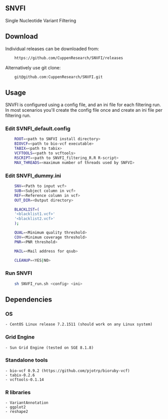 ## SNVFI 
Single Nucleotide Variant Filtering

## Download
Individual releases can be downloaded from:
```bash
    https://github.com/CuppenResearch/SNVFI/releases
```
Alternatively use git clone:
```bash
    git@github.com:CuppenResearch/SNVFI.git
```

## Usage
SNVFI is configured using a config file, and an ini file for each filtering run. In most scenarios you'll create the config file once and create an ini file per filtering run.

### Edit SVNFI_default.config
```bash
    ROOT=<path to SNFVI install directory>
    BIOVCF=<path to bio-vcf executable>
    TABIX=<path to tabix>
    VCFTOOLS=<path to vcftools>
    RSCRIPT=<path to SNVFI_filtering_R.R R-script>
    MAX_THREADS=<maximum number of threads used by SNFVI>
```

### Edit SNVFI_dummy.ini
```bash
    SNV=<Path to input vcf>
    SUB=<Subject column in vcf>
    REF=<Reference column in vcf>
    OUT_DIR=<Output directory>

    BLACKLIST=(
    '<blacklist1.vcf>'
    '<blacklist2.vcf>'
    );

    QUAL=<Minimum quality threshold>
    COV=<Minimum coverage threshold>
    PNR=<PNR threshold>

    MAIL=<Mail address for qsub>

    CLEANUP=<YES|NO>
```

### Run SNVFI
```bash
    sh SNVFI_run.sh <config> <ini>
```

## Dependencies

### OS
    - CentOS Linux release 7.2.1511 (should work on any Linux system)

### Grid Engine
    - Sun Grid Engine (tested on SGE 8.1.8)
    
### Standalone tools
    - bio-vcf 0.9.2 (https://github.com/pjotrp/bioruby-vcf)
    - tabix-0.2.6
    - vcftools-0.1.14

### R libraries
    - VariantAnnotation
    - ggplot2
    - reshape2
